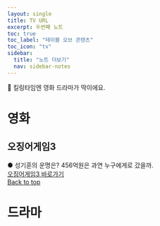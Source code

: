 ```yaml
---
layout: single
title: TV URL
excerpt: 두번째 노트
toc: true
toc_label: "테이블 오브 콘텐츠"
toc_icon: "tv"
sidebar:
  title: "노트 더보기"
  nav: sidebar-notes
---
```


📮 킬링타임엔 영화 드라마가 딱이에요.
# 영화
## 오징어게임3
● 성기훈의 운명은? 456억원은 과연 누구에게로 갔을까.<br><a href="https://tvwiki22.com/drama/4966" class="btn btn--info">오징어게임3 바로가기</a>
<br>
<a href="#" class="btn btn--success">Back to top</a>
<br>

# 드라마
